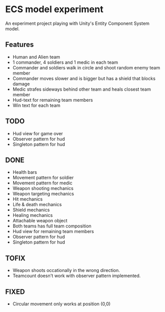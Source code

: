 # ECS model experiment
An experiment project playing with Unity's Entity Component System model.

## Features
- Human and Alien team
- 1 commander, 4 soldiers and 1 medic in each team
- Commander and soldiers walk in circle and shoot random enemy team member
- Commander moves slower and is bigger but has a shield that blocks damage
- Medic strafes sideways behind other team and heals closest team member
- Hud-text for remaining team members
- Win text for each team

## TODO
- Hud view for game over
- Observer pattern for hud
- Singleton pattern for hud

## DONE
- Health bars
- Movement pattern for soldier
- Movement pattern for medic
- Weapon shooting mechanics
- Weapon targeting mechanics
- Hit mechanics
- Life & death mechanics
- Shield mechanics
- Healing mechanics
- Attachable weapon object
- Both teams has full team composition
- Hud view for remaining team members
- Observer pattern for hud
- Singleton pattern for hud

## TOFIX
- Weapon shoots occationally in the wrong direction.
- Teamcount doesn't work with observer pattern implemented.

## FIXED
- Circular movement only works at position (0,0)